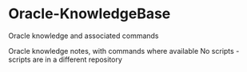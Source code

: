 # Oracle-KnowledgeBase
Oracle knowledge and associated commands

Oracle knowledge notes, with commands where available
No scripts - scripts are in a different repository

